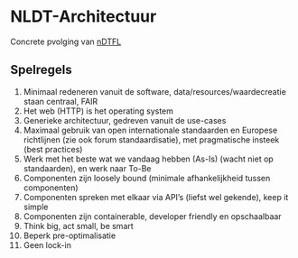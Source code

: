 # NLDT-Architectuur
Concrete pvolging van [nDTFL](https://geonovum.github.io/DTFL/Referentie%20Architectuur/)

## Spelregels

1.	Minimaal redeneren vanuit de software, data/resources/waardecreatie staan centraal, FAIR
2.	Het web (HTTP) is het operating system
3.	Generieke architectuur, gedreven vanuit de use-cases
4.	Maximaal gebruik van open internationale standaarden en Europese richtlijnen (zie ook forum standaardisatie), met pragmatische insteek (best practices)
6.	Werk met het beste wat we vandaag hebben (As-Is) (wacht niet op standaarden), en werk naar To-Be
7.	Componenten zijn loosely bound (minimale afhankelijkheid tussen componenten)
8.	Componenten spreken met elkaar via API’s (liefst wel gekende), keep it simple
9.	Componenten zijn containerable, developer friendly en opschaalbaar
10.	Think big, act small, be smart
11.	Beperk pre-optimalisatie
12.	Geen lock-in

